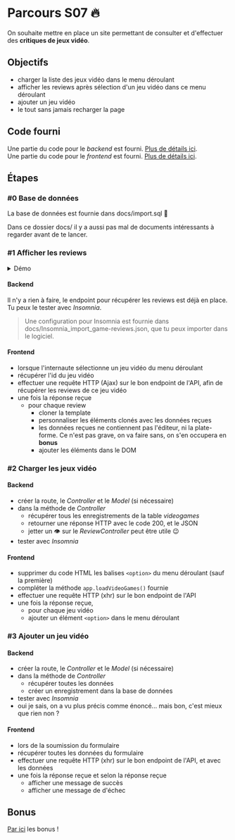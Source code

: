 # Parcours S07 :fire:

On souhaite mettre en place un site permettant de consulter et d'effectuer des **critiques de jeux vidéo**.

## Objectifs

- charger la liste des jeux vidéo dans le menu déroulant
- afficher les reviews après sélection d'un jeu vidéo dans ce menu déroulant
- ajouter un jeu vidéo
- le tout sans jamais recharger la page

## Code fourni

Une partie du code pour le _backend_ est fourni. [Plus de détails ici](backend/readme.md).  
Une partie du code pour le _frontend_ est fourni. [Plus de détails ici](frontend/readme.md).

## Étapes

### #0 Base de données

La base de données est fournie dans docs/import.sql :tada:

Dans ce dossier docs/ il y a aussi pas mal de documents intéressants à regarder avant de te lancer.

### #1 Afficher les reviews

<details><summary>Démo</summary>

![screenshot_afficher_reviews](img/display_reviews.gif)

</details>

#### Backend

Il n'y a rien à faire, le endpoint pour récupérer les reviews est déjà en place.  
Tu peux le tester avec _Insomnia_.

> Une configuration pour Insomnia est fournie dans docs/Insomnia_import_game-reviews.json, que tu peux importer dans le logiciel.

#### Frontend

- lorsque l'internaute sélectionne un jeu vidéo du menu déroulant
- récupérer l'id du jeu vidéo
- effectuer une requête HTTP (Ajax) sur le bon endpoint de l'API, afin de récupérer les reviews de ce jeu vidéo
- une fois la réponse reçue
  - pour chaque review
    - cloner la template
    - personnaliser les éléments clonés avec les données reçues
    - les données reçues ne contiennent pas l'éditeur, ni la plate-forme. Ce n'est pas grave, on va faire sans, on s'en occupera en **bonus**
    - ajouter les éléments dans le DOM

### #2 Charger les jeux vidéo

#### Backend

- créer la route, le _Controller_ et le _Model_ (si nécessaire)
- dans la méthode de _Controller_
  - récupérer tous les enregistrements de la table _videogames_
  - retourner une réponse HTTP avec le code 200, et le JSON
  - jetter un :eye: sur le _ReviewController_ peut être utile :wink:
- tester avec _Insomnia_

#### Frontend

- supprimer du code HTML les balises `<option>` du menu déroulant (sauf la première)
- compléter la méthode `app.loadVideoGames()` fournie
- effectuer une requête HTTP (xhr) sur le bon endpoint de l'API
- une fois la réponse reçue,
  - pour chaque jeu vidéo
  - ajouter un élément `<option>` dans le menu déroulant

### #3 Ajouter un jeu vidéo

#### Backend

- créer la route, le _Controller_ et le _Model_ (si nécessaire)
- dans la méthode de _Controller_
  - récupérer toutes les données
  - créer un enregistrement dans la base de données
- tester avec _Insomnia_
- oui je sais, on a vu plus précis comme énoncé... mais bon, c'est mieux que rien non ?

#### Frontend

- lors de la soumission du formulaire
- récupérer toutes les données du formulaire
- effectuer une requête HTTP (xhr) sur le bon endpoint de l'API, et avec les données
- une fois la réponse reçue et selon la réponse reçue
  - afficher une message de succès
  - afficher une message de d'échec

## Bonus

[Par ici](bonus.md) les bonus !
